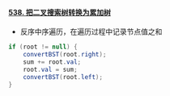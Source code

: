 #### [538. 把二叉搜索树转换为累加树](https://leetcode-cn.com/problems/convert-bst-to-greater-tree/)

* 反序中序遍历，在遍历过程中记录节点值之和

```java
if (root != null) {
    convertBST(root.right);
    sum += root.val;
    root.val = sum;
    convertBST(root.left);
}
```

